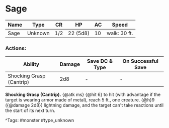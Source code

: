 # Sage

| Name | Type | CR | HP | AC | Speed |
|------|------|----|----|----|-------|
| Sage | Unknown | 1/2 | 22 (5d8) | 10 | walk: 30 ft. |

### Actions:

| Ability | Damage | Save DC & Type | On Successful Save |
|---------|--------|----------------|--------------------|
| Shocking Grasp (Cantrip) | 2d8 | - | - |


**Shocking Grasp (Cantrip).** {@atk ms} {@hit 6} to hit (with advantage if the target is wearing armor made of metal), reach 5 ft., one creature. {@h}9 ({@damage 2d8}) lightning damage, and the target can't take reactions until the start of its next turn.

^Tags: #monster #type_unknown